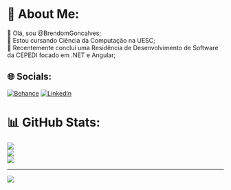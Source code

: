 # 💫 About Me:
👋 Olá, sou @BrendomGoncalves;<br>👀 Estou cursando Ciência da Computação na UESC;<br>🌱 Recentemente concluí uma Residência de Desenvolvimento de Software da CEPEDI focado em .NET e Angular;


## 🌐 Socials:
[![Behance](https://img.shields.io/badge/Behance-1769ff?logo=behance&logoColor=white)](https://behance.net/https://www.behance.net/https://www.behance.net/brendomgoncalves) [![LinkedIn](https://img.shields.io/badge/LinkedIn-%230077B5.svg?logo=linkedin&logoColor=white)](https://linkedin.com/in/https://www.linkedin.com/in/brendom-victor-gama-gonçalves/) 

# 📊 GitHub Stats:
![](https://github-readme-stats.vercel.app/api?username=BrendomGoncalves&theme=chartreuse-dark&hide_border=true&include_all_commits=true&count_private=false)<br/>
![](https://github-readme-streak-stats.herokuapp.com/?user=BrendomGoncalves&theme=chartreuse-dark&hide_border=true)<br/>
![](https://github-readme-stats.vercel.app/api/top-langs/?username=BrendomGoncalves&theme=chartreuse-dark&hide_border=true&include_all_commits=true&count_private=false&layout=compact)

---
[![](https://visitcount.itsvg.in/api?id=BrendomGoncalves&icon=5&color=8)](https://visitcount.itsvg.in)

<!-- Proudly created with GPRM ( https://gprm.itsvg.in ) -->
